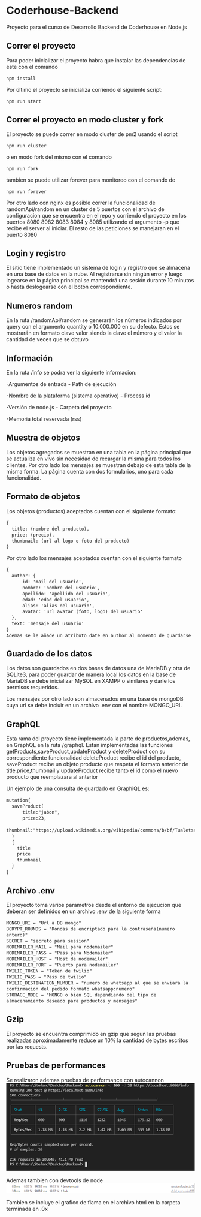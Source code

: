 # Coderhouse-Backend
Proyecto para el curso de Desarrollo Backend de Coderhouse en Node.js

## Correr el proyecto

  Para poder inicializar el proyecto habra que instalar las dependencias de este con el comando
  ```
  npm install
  ```
  Por último el proyecto se inicializa corriendo el siguiente script:
  ```
  npm run start
  ```
## Correr el proyecto en modo cluster y fork

  El proyecto se puede correr en modo cluster de pm2 usando el script
  
  ```
  npm run cluster
  ```
  o en modo fork del mismo con el comando

  ```
  npm run fork
  ```

  tambien se puede utilizar forever para monitoreo con el comando de

  ```
  npm run forever
  ```

  Por otro lado con nginx es posible correr la funcionalidad de randomApi/random en un cluster de 5 puertos con el archivo de configuracion que se encuentra en el repo y corriendo el proyecto en los puertos 8080 8082 8083 8084 y 8085 utilizando el argumento -p que recibe el server al iniciar. El resto de las peticiones se manejaran en el puerto 8080
  
  
## Login y registro

  El sitio tiene implementado un sistema de login y registro que se almacena en una base de datos en la nube. Al registrarse sin ningún error y luego logearse
  en la página principal se mantendrá una sesión durante 10 minutos o hasta deslogearse con el botón correspondiente.
## Numeros random

  En la ruta /randomApi/random se generarán los números indicados por query con el argumento quantity o
  10.000.000 en su defecto. Estos se mostrarán en formato clave valor siendo la clave el número y el valor la
  cantidad de veces que se obtuvo
## Información

  En la ruta /info se podra ver la siguiente informacion:
  
  -Argumentos de entrada - Path de ejecución
  
  -Nombre de la plataforma (sistema operativo) - Process id
  
  -Versión de node.js - Carpeta del proyecto
  
  -Memoria total reservada (rss)
## Muestra de objetos

  Los objetos agregados se muestran en una tabla en la página principal que se actualiza en vivo sin necesidad de recargar la misma para todos los clientes.
  Por otro lado los mensajes se muestran debajo de esta tabla de la misma forma. La página cuenta con dos formularios, uno para cada funcionalidad.
## Formato de objetos

  Los objetos (productos) aceptados cuentan con el siguiente formato:
  
  ```
  {
    title: (nombre del producto),
    price: (precio),
    thumbnail: (url al logo o foto del producto)
  }

  ```
  Por otro lado los mensajes aceptados cuentan con el siguiente formato
  ```
  { 
    author: {
        id: 'mail del usuario', 
        nombre: 'nombre del usuario', 
        apellido: 'apellido del usuario', 
        edad: 'edad del usuario', 
        alias: 'alias del usuario',
        avatar: 'url avatar (foto, logo) del usuario'
    },
    text: 'mensaje del usuario'
  }
  Ademas se le añade un atributo date en author al momento de guardarse

  ```
## Guardado de los datos

Los datos son guardados en dos bases de datos una de MariaDB y otra de SQLite3, para poder guardar de manera local los datos en la base de MariaDB se debe inicializar MySQL en XAMPP o similares y darle los permisos requeridos.

Los mensajes por otro lado son almacenados en una base de mongoDB cuya uri se debe incluir en un archivo .env con el nombre MONGO_URI.
## GraphQL

Esta rama del proyecto tiene implementada la parte de productos,ademas, en GraphQL en la ruta /graphql.
Estan implementadas las funciones getProducts,saveProduct,updateProduct y deleteProduct con su correspondiente funcionalidad
deleteProduct recibe el id del producto, saveProduct recibe un objeto producto que respeta el formato anterior de title,price,thumbnail y updateProduct recibe tanto el id como el nuevo producto que reemplazara al anterior

Un ejemplo de una consulta de guardado en GraphiQL es: 
```
mutation{
  saveProduct(
      title:"jabon",
      price:23,
      thumbnail:"https://upload.wikimedia.org/wikipedia/commons/b/bf/Tualetsapo.jpg"
  )
  {
    title
    price
    thumbnail
  }
}
```
## Archivo .env
El proyecto toma varios parametros desde el entorno de ejecucion que deberan ser definidos en un archivo .env de la siguiente forma
```
MONGO_URI = "Url a DB mongo"
BCRYPT_ROUNDS = "Rondas de encriptado para la contraseña(numero entero)"
SECRET = "secreto para session"
NODEMAILER_MAIL = "Mail para nodemailer"
NODEMAILER_PASS = "Pass para Nodemailer"
NODEMAILER_HOST = "Host de nodemailer"
NODEMAILER_PORT = "Puerto para nodemailer"
TWILIO_TOKEN = "Token de twilio"
TWILIO_PASS = "Pass de twilio" 
TWILIO_DESTINATION_NUMBER = "numero de whatsapp al que se enviara la confirmacion del pedido formato whatsapp:numero"
STORAGE_MODE = "MONGO o bien SQL dependiendo del tipo de almacenamiento deseado para productos y mensajes"
```
## Gzip

El proyecto se encuentra comprimido en gzip que segun las pruebas realizadas aproximadamente reduce un 10% la cantidad de bytes
escritos por las requests.

## Pruebas de performances
Se realizaron ademas pruebas de performance con autocannon
![autocannon](./tests/img/autocannon.png)

Ademas tambien con devtools de node
![devtools](./tests/img/devtools.png)

Tambien se incluye el grafico de flama en el archivo html en la carpeta terminada en .0x
  

